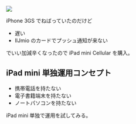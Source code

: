 ![](https://fbcdn-sphotos-f-a.akamaihd.net/hphotos-ak-snc6/734753_427743847306419_585313718_n.jpg)

iPhone 3GS でねばっていたのだけど

- 遅い
- IIJmio のカードでプッシュ通知が来ない

でいい加減辛くなったので iPad mini Cellular を購入。

## iPad mini 単独運用コンセプト

- 携帯電話を持たない
- 電子書籍端末を持たない
- ノートパソコンを持たない

iPad mini 単独で運用を試してみる。

